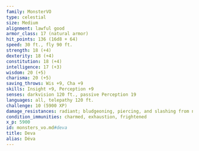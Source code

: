 ```yaml
---
family: MonsterVO
type: celestial
size: Medium
alignment: lawful good
armor_class: 17 (natural armor)
hit_points: 136 (16d8 + 64)
speed: 30 ft., fly 90 ft.
strength: 18 (+4)
dexterity: 18 (+4)
constitution: 18 (+4)
intelligence: 17 (+3)
wisdom: 20 (+5)
charisma: 20 (+5)
saving_throws: Wis +9, Cha +9
skills: Insight +9, Perception +9
senses: darkvision 120 ft., passive Perception 19
languages: all, telepathy 120 ft.
challenge: 10 (5900 XP)
damage_resistances: radiant; bludgeoning, piercing, and slashing from nonmagical attacks
condition_immunities: charmed, exhaustion, frightened
x_p: 5900
id: monsters_vo.md#deva
title: Deva
alias: Déva
---
```


